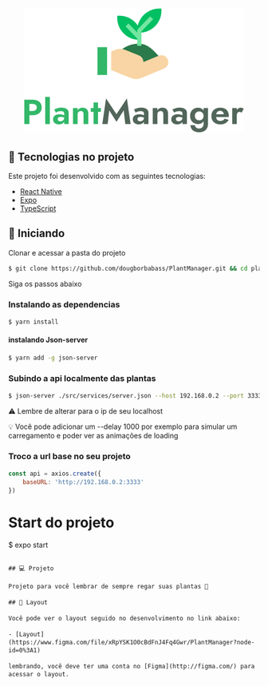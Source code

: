 <h1 align="center">
    <img alt="PlantManager" title="PlantManager" src=".github/logo.svg" />
</h1>

## 🧪 Tecnologias no projeto

Este projeto foi desenvolvido com as seguintes tecnologias:

- [React Native](https://reactnative.dev/)
- [Expo](https://expo.io/)
- [TypeScript](https://www.typescriptlang.org/)

## 🚀 Iniciando

Clonar e acessar a pasta do projeto

```bash
$ git clone https://github.com/dougborbabass/PlantManager.git && cd plantManager
```

Siga os passos abaixo

### Instalando as dependencias
```bash
$ yarn install
```

#### instalando Json-server
```bash
$ yarn add -g json-server
```

### Subindo a api localmente das plantas
```bash
$ json-server ./src/services/server.json --host 192.168.0.2 --port 3333
```

⚠️ Lembre de alterar para o ip de seu localhost

💡 Você pode adicionar um --delay 1000 por exemplo para simular um carregamento e poder ver as animações de loading

### Troco a url base no seu projeto
```javascript
const api = axios.create({
    baseURL: 'http://192.168.0.2:3333'
})
```

# Start do projeto
$ expo start
```

## 💻 Projeto

Projeto para você lembrar de sempre regar suas plantas 🌱

## 🔖 Layout

Você pode ver o layout seguido no desenvolvimento no link abaixo:

- [Layout](https://www.figma.com/file/xRpYSK1O0cBdFnJ4Fq4Gwr/PlantManager?node-id=0%3A1) 

lembrando, você deve ter uma conta no [Figma](http://figma.com/) para acessar o layout.

